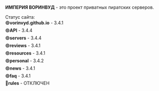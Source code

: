 <b>ИМПЕРИЯ ВОРИНВУД</b> - это проект приватных пиратских серверов.

Статус сайта:
<br>
🟢<b>vorinvyd.github.io</b> - 3.4.1
<br>
🟢<b>API</b> - 3.4.4
<br>
🟢<b>servers</b> - 3.4.4
<br>
🟢<b>reviews</b> - 3.4.1
<br>
🟢<b>resources</b> - 3.4.1
<br>
🟢<b>personal</b> - 3.4.2
<br>
🟢<b>news</b> - 3.4.1
<br>
🟢<b>faq</b> - 3.4.1
<br>
🔴<b>rules</b> - ОТКЛЮЧЕН
